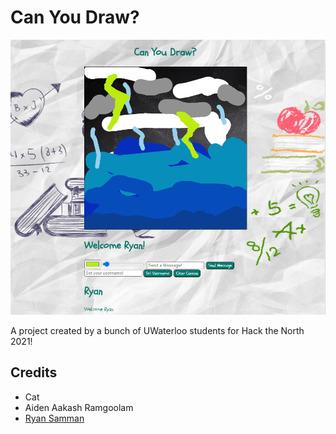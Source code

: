 # Can You Draw?

![Can You Draw? Project Image](./example.png)

A project created by a bunch of UWaterloo students for Hack the North 2021!

## Credits

- Cat
- Aiden Aakash Ramgoolam
- [Ryan Samman](https://github.com/RyanSamman)
